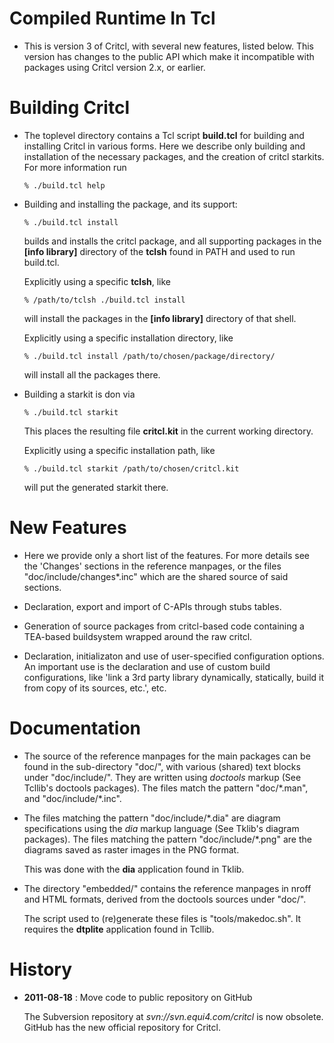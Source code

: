 # Compiled Runtime In Tcl

 *  This is version 3 of Critcl, with several new features, listed
    below. This version has changes to the public API which make it
    incompatible with packages using Critcl version 2.x, or earlier.

# Building Critcl

 *  The toplevel directory contains a Tcl script **build.tcl** for
    building and installing Critcl in various forms. Here we describe
    only building and installation of the necessary packages, and the
    creation of critcl starkits. For more information run

    ```% ./build.tcl help```

 *  Building and installing the package, and its support:

    ```% ./build.tcl install```

    builds and installs the critcl package, and all supporting packages
    in the **[info library]** directory of the **tclsh** found in PATH and
    used to run build.tcl.

    Explicitly using a specific **tclsh**, like

    ```% /path/to/tclsh ./build.tcl install```

    will install the packages in the **[info library]** directory of
    that shell.

    Explicitly using a specific installation directory, like

    ```% ./build.tcl install /path/to/chosen/package/directory/```

    will install all the packages there.

 *  Building a starkit is don via

    ```% ./build.tcl starkit```

    This places the resulting file **critcl.kit** in the current
    working directory.

    Explicitly using a specific installation path, like

    ```% ./build.tcl starkit /path/to/chosen/critcl.kit```

    will put the generated starkit there.

# New Features

 *  Here we provide only a short list of the features. For more details
    see the 'Changes' sections in the reference manpages, or the files
    "doc/include/changes\*.inc" which are the shared source of said
    sections.

 *  Declaration, export and import of C-APIs through stubs tables.

 *  Generation of source packages from critcl-based code containing a
    TEA-based buildsystem wrapped around the raw critcl.

 *  Declaration, initializaton and use of user-specified configuration
    options. An important use is the declaration and use of custom
    build configurations, like 'link a 3rd party library dynamically,
    statically, build it from copy of its sources, etc.', etc.

# Documentation

 *  The source of the reference manpages for the main packages can be
    found in the sub-directory "doc/", with various (shared) text blocks
    under "doc/include/". They are written using *doctools* markup (See
    Tcllib's doctools packages). The files match the pattern
    "doc/\*.man", and "doc/include/\*.inc".

 *  The files matching the pattern "doc/include/\*.dia" are diagram
    specifications using the *dia* markup language (See Tklib's diagram
    packages). The files matching the pattern "doc/include/\*.png" are
    the diagrams saved as raster images in the PNG format.

    This was done with the **dia** application found in Tklib.

 *  The directory "embedded/" contains the reference manpages in nroff
    and HTML formats, derived from the doctools sources under "doc/".

    The script used to (re)generate these files is "tools/makedoc.sh".
    It requires the **dtplite** application found in Tcllib.

# History

 *  **2011-08-18** : Move code to public repository on GitHub

    The Subversion repository at *svn://svn.equi4.com/critcl* is now obsolete.  
    GitHub has the new official repository for Critcl.
